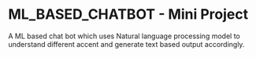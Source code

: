 # ML_BASED_CHATBOT - Mini Project
A ML based chat bot which uses Natural language processing model to understand different accent and generate text based output accordingly.

